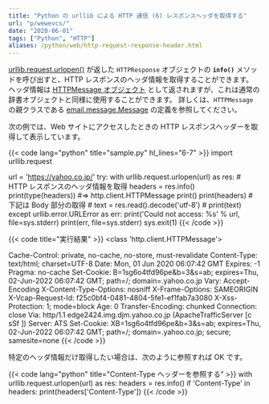 ```yaml
---
title: "Python の urllib による HTTP 通信 (6) レスポンスヘッダを取得する"
url: "p/wewevcs/"
date: "2020-06-01"
tags: ["Python", "HTTP"]
aliases: /python/web/http-request-response-header.html
---
```


[urllib.request.urlopen()](https://docs.python.org/ja/3/library/urllib.request.html#urllib.request.urlopen) が返した `HTTPResponse` オブジェクトの __`info()`__ メソッドを呼び出すと、HTTP レスポンスのヘッダ情報を取得することができます。
ヘッダ情報は [HTTPMessage オブジェクト](https://docs.python.org/ja/3/library/http.client.html#httpmessage-objects) として返されますが、これは通常の辞書オブジェクトと同様に使用することができます。
詳しくは、`HTTPMessage` の親クラスである [email.message.Message](https://docs.python.org/ja/3/library/email.compat32-message.html#email.message.Message) の定義を参照してください。

次の例では、Web サイトにアクセスしたときの HTTP レスポンスヘッダーを取得して表示しています。

{{< code lang="python" title="sample.py" hl_lines="6-7" >}}
import urllib.request

url = 'https://yahoo.co.jp/'
try:
    with urllib.request.urlopen(url) as res:
        # HTTP レスポンスのヘッダ情報を取得
        headers = res.info()
        print(type(headers))  #=> http.client.HTTPMessage
        print()
        print(headers)
        # 下記は Body 部分の取得
        # text = res.read().decode('utf-8')
        # print(text)
except urllib.error.URLError as err:
    print('Could not access: %s' % url, file=sys.stderr)
    print(err, file=sys.stderr)
    sys.exit(1)
{{< /code >}}

{{< code title="実行結果" >}}
<class 'http.client.HTTPMessage'>

Cache-Control: private, no-cache, no-store, must-revalidate
Content-Type: text/html; charset=UTF-8
Date: Mon, 01 Jun 2020 06:07:42 GMT
Expires: -1
Pragma: no-cache
Set-Cookie: B=1sg6o4tfd96pe&b=3&s=ab; expires=Thu, 02-Jun-2022 06:07:42 GMT; path=/; domain=.yahoo.co.jp
Vary: Accept-Encoding
X-Content-Type-Options: nosniff
X-Frame-Options: SAMEORIGIN
X-Vcap-Request-Id: f25c0bf4-0481-4804-5fe1-ef1fab7a3080
X-Xss-Protection: 1; mode=block
Age: 0
Transfer-Encoding: chunked
Connection: close
Via: http/1.1 edge2424.img.djm.yahoo.co.jp (ApacheTrafficServer [c sSf ])
Server: ATS
Set-Cookie: XB=1sg6o4tfd96pe&b=3&s=ab; expires=Thu, 02-Jun-2022 06:07:42 GMT; path=/; domain=.yahoo.co.jp; secure; samesite=none
{{< /code >}}

特定のヘッダ情報だけ取得したい場合は、次のように参照すれば OK です。

{{< code lang="python" title="Content-Type ヘッダーを参照する" >}}
with urllib.request.urlopen(url) as res:
    headers = res.info()
    if 'Content-Type' in headers:
        print(headers['Content-Type'])
{{< /code >}}

